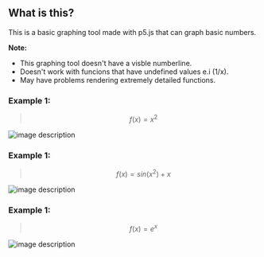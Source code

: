 ## What is this?
This is a basic graphing tool made with p5.js that can graph basic numbers.

**Note:**
* This graphing tool doesn't have a visble numberline.
* Doesn't work with funcions that have undefined values e.i (1/x).
* May have problems rendering extremely detailed functions.

### Example 1:


>$$f(x)=x^2$$

![image description](https://cdn.discordapp.com/attachments/499522799396847616/981820946644086814/unknown.png)

### Example 1:


>$$f(x)=sin(x^2)+x$$

![image description](https://cdn.discordapp.com/attachments/499522799396847616/981821818509881375/unknown.png)

### Example 1:


>$$f(x)=e^x$$

![image description](https://cdn.discordapp.com/attachments/499522799396847616/981823539839651850/unknown.png)
